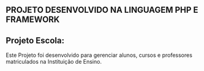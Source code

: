## PROJETO DESENVOLVIDO NA LINGUAGEM PHP E FRAMEWORK 

## Projeto Escola:

Este Projeto foi desenvolvido para gerenciar alunos, cursos
e professores matriculados na Instituição de Ensino.

